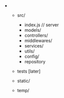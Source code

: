 - 
    - src/
        - index.js   // server
        - models/
        - controllers/
        - middlewares/
        - services/
        - utils/
        - config/
        - repository
    
    - tests [later]
    - static/
    - temp/

